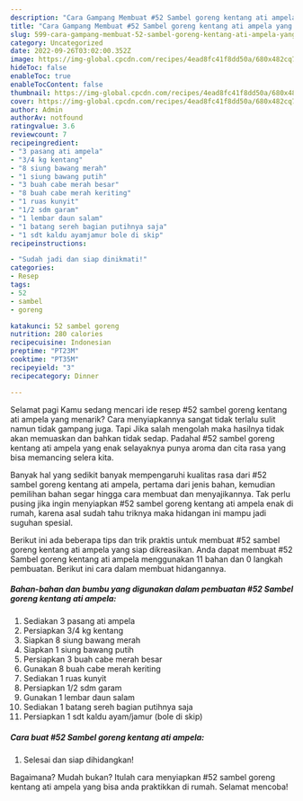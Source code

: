 ```yaml
---
description: "Cara Gampang Membuat #52 Sambel goreng kentang ati ampela yang Enak Banget"
title: "Cara Gampang Membuat #52 Sambel goreng kentang ati ampela yang Enak Banget"
slug: 599-cara-gampang-membuat-52-sambel-goreng-kentang-ati-ampela-yang-enak-banget
category: Uncategorized
date: 2022-09-26T03:02:00.352Z
image: https://img-global.cpcdn.com/recipes/4ead8fc41f8dd50a/680x482cq70/52-sambel-goreng-kentang-ati-ampela-foto-resep-utama.jpg
hideToc: false
enableToc: true
enableTocContent: false
thumbnail: https://img-global.cpcdn.com/recipes/4ead8fc41f8dd50a/680x482cq70/52-sambel-goreng-kentang-ati-ampela-foto-resep-utama.jpg
cover: https://img-global.cpcdn.com/recipes/4ead8fc41f8dd50a/680x482cq70/52-sambel-goreng-kentang-ati-ampela-foto-resep-utama.jpg
author: Admin
authorAv: notfound
ratingvalue: 3.6
reviewcount: 7
recipeingredient:
- "3 pasang ati ampela"
- "3/4 kg kentang"
- "8 siung bawang merah"
- "1 siung bawang putih"
- "3 buah cabe merah besar"
- "8 buah cabe merah keriting"
- "1 ruas kunyit"
- "1/2 sdm garam"
- "1 lembar daun salam"
- "1 batang sereh bagian putihnya saja"
- "1 sdt kaldu ayamjamur bole di skip"
recipeinstructions:

- "Sudah jadi dan siap dinikmati!"
categories:
- Resep
tags:
- 52
- sambel
- goreng

katakunci: 52 sambel goreng 
nutrition: 280 calories
recipecuisine: Indonesian
preptime: "PT23M"
cooktime: "PT35M"
recipeyield: "3"
recipecategory: Dinner

---
```



Selamat pagi Kamu sedang mencari ide resep #52 sambel goreng kentang ati ampela yang menarik? Cara menyiapkannya sangat tidak terlalu sulit namun tidak gampang juga. Tapi Jika salah mengolah maka hasilnya tidak akan memuaskan dan bahkan tidak sedap. Padahal #52 sambel goreng kentang ati ampela yang enak selayaknya punya aroma dan cita rasa yang bisa memancing selera kita.




Banyak hal yang sedikit banyak mempengaruhi kualitas rasa dari #52 sambel goreng kentang ati ampela, pertama dari jenis bahan, kemudian pemilihan bahan segar hingga cara membuat dan menyajikannya. Tak perlu pusing jika ingin menyiapkan #52 sambel goreng kentang ati ampela enak di rumah, karena asal sudah tahu triknya maka hidangan ini mampu jadi suguhan spesial.


Berikut ini ada beberapa tips dan trik praktis untuk membuat #52 sambel goreng kentang ati ampela yang siap dikreasikan. Anda dapat membuat #52 Sambel goreng kentang ati ampela menggunakan 11 bahan dan 0 langkah pembuatan. Berikut ini cara dalam membuat hidangannya.

<!--inarticleads1-->

##### Bahan-bahan dan bumbu yang digunakan dalam pembuatan #52 Sambel goreng kentang ati ampela:

1. Sediakan 3 pasang ati ampela
1. Persiapkan 3/4 kg kentang
1. Siapkan 8 siung bawang merah
1. Siapkan 1 siung bawang putih
1. Persiapkan 3 buah cabe merah besar
1. Gunakan 8 buah cabe merah keriting
1. Sediakan 1 ruas kunyit
1. Persiapkan 1/2 sdm garam
1. Gunakan 1 lembar daun salam
1. Sediakan 1 batang sereh bagian putihnya saja
1. Persiapkan 1 sdt kaldu ayam/jamur (bole di skip)




<!--inarticleads2-->

##### Cara buat #52 Sambel goreng kentang ati ampela:


1. Selesai dan siap dihidangkan!



Bagaimana? Mudah bukan? Itulah cara menyiapkan #52 sambel goreng kentang ati ampela yang bisa anda praktikkan di rumah. Selamat mencoba!
